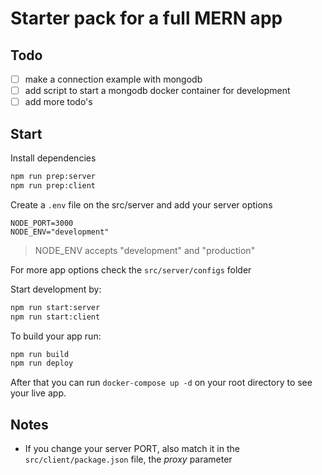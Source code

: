 # Starter pack for a full MERN app

## Todo

- [ ] make a connection example with mongodb
- [ ] add script to start a mongodb docker container for development
- [ ] add more todo's

## Start

Install dependencies

```sh
npm run prep:server
npm run prep:client
```

Create a `.env` file on the src/server and add your server options

```
NODE_PORT=3000
NODE_ENV="development"
```

> NODE_ENV accepts "development" and "production"

For more app options check the `src/server/configs` folder

Start development by:

```sh
npm run start:server
npm run start:client
```

To build your app run:

```sh
npm run build
npm run deploy
```

After that you can run `docker-compose up -d` on your root directory to see your live app.

## Notes

- If you change your server PORT, also match it in the `src/client/package.json` file, the _proxy_ parameter
